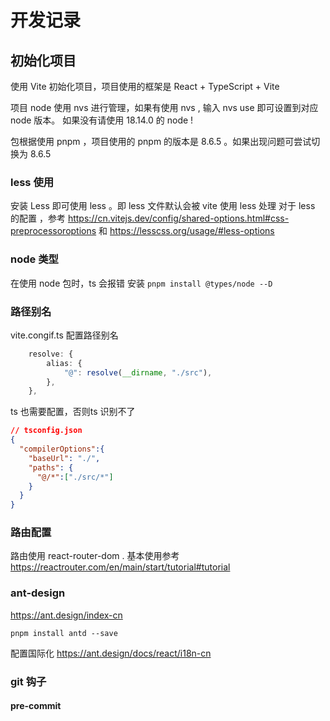 # 开发记录

## 初始化项目
使用 Vite 初始化项目，项目使用的框架是 React + TypeScript + Vite

项目 node 使用 nvs 进行管理，如果有使用 nvs , 输入 nvs use 即可设置到对应 node 版本。
如果没有请使用 18.14.0 的 node !

包根据使用 pnpm ，项目使用的 pnpm 的版本是 8.6.5 。如果出现问题可尝试切换为 8.6.5

### less 使用
安装 Less  即可使用 less 。即 less 文件默认会被 vite 使用 less  处理
对于 less 的配置 ，参考 https://cn.vitejs.dev/config/shared-options.html#css-preprocessoroptions
和 https://lesscss.org/usage/#less-options

### node 类型
在使用 node 包时，ts 会报错
安装
`pnpm install @types/node --D`

### 路径别名
vite.congif.ts 配置路径别名
```ts
	resolve: {
		alias: {
			"@": resolve(__dirname, "./src"),
		},
	},
```

ts 也需要配置，否则ts 识别不了
```json
// tsconfig.json
{
  "compilerOptions":{
    "baseUrl": "./",
    "paths": {
      "@/*":["./src/*"]
    }
  }
}

```

### 路由配置
路由使用 react-router-dom . 基本使用参考
https://reactrouter.com/en/main/start/tutorial#tutorial


### ant-design
https://ant.design/index-cn

`pnpm install antd --save`

配置国际化
https://ant.design/docs/react/i18n-cn

### git 钩子

#### pre-commit


